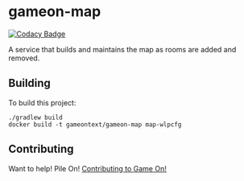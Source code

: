 # gameon-map

[![Codacy Badge](https://api.codacy.com/project/badge/grade/f803378b8e5c4bb29dd18789aab78c18)](https://www.codacy.com/app/gameontext/gameon-map)

A service that builds and maintains the map as rooms are added and removed.

## Building

To build this project:

    ./gradlew build
    docker build -t gameontext/gameon-map map-wlpcfg

## Contributing

Want to help! Pile On! 
[Contributing to Game On!](CONTRIBUTING.md)
